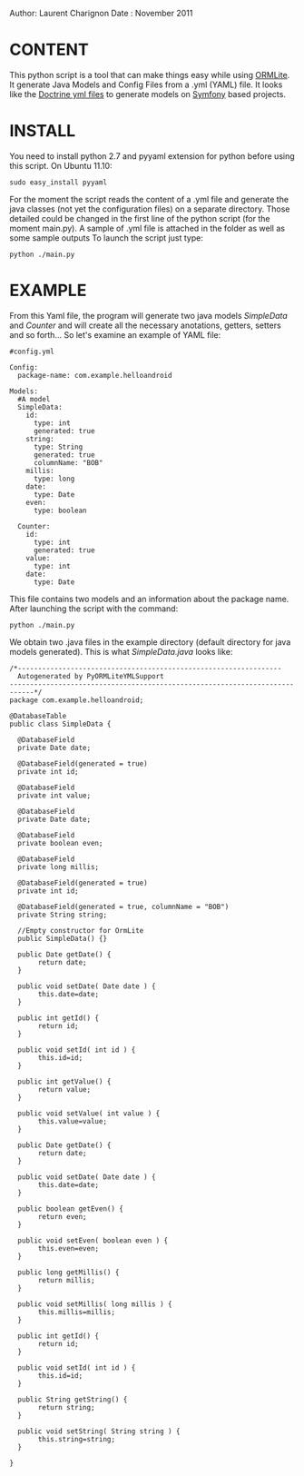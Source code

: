 Author: Laurent Charignon
Date  : November 2011


CONTENT
=======

This python script is a tool that can make things easy while using [ORMLite][1].
It generate Java Models and Config Files from a .yml (YAML) file.
It looks like the [Doctrine yml files][2] to generate models on [Symfony][3] based projects.


INSTALL
=======
You need to install python 2.7 and pyyaml extension for python before using this script.
On Ubuntu 11.10:

    sudo easy_install pyyaml

For the moment the script reads the content of a .yml file and generate the java classes (not yet the configuration files) on a separate directory.
Those detailed could be changed in the first line of the python script (for the moment main.py).
A sample of .yml file is attached in the folder as well as some sample outputs
To launch the script just type:

    python ./main.py


EXAMPLE
=======

From this Yaml file, the program will generate two java models *SimpleData* and *Counter* and will create all the necessary anotations, getters, setters and so forth...
So let's examine an example of YAML file:
    
    #config.yml
    
    Config:
      package-name: com.example.helloandroid
    
    Models:
      #A model
      SimpleData:
        id:
          type: int
          generated: true
        string:
          type: String
          generated: true
          columnName: "BOB"
        millis:
          type: long
        date:
          type: Date
        even:
          type: boolean

      Counter:
        id:
          type: int
          generated: true
        value:
          type: int
        date:
          type: Date


This file contains two models and an information about the package name.
After launching the script with the command:

    python ./main.py

We obtain two .java files in the example directory (default directory for java models generated).
This is what *SimpleData.java* looks like:


    /*-----------------------------------------------------------------
      Autogenerated by PyORMLiteYMLSupport
    ----------------------------------------------------------------------------*/
    package com.example.helloandroid;

    @DatabaseTable
    public class SimpleData { 

      @DatabaseField
      private Date date;

      @DatabaseField(generated = true)
      private int id;

      @DatabaseField
      private int value;

      @DatabaseField
      private Date date;

      @DatabaseField
      private boolean even;

      @DatabaseField
      private long millis;

      @DatabaseField(generated = true)
      private int id;

      @DatabaseField(generated = true, columnName = "BOB")
      private String string;

      //Empty constructor for OrmLite
      public SimpleData() {}

      public Date getDate() {
           return date;
      }

      public void setDate( Date date ) {
           this.date=date;
      }

      public int getId() {
           return id;
      }

      public void setId( int id ) {
           this.id=id;
      }

      public int getValue() {
           return value;
      }

      public void setValue( int value ) {
           this.value=value;
      }

      public Date getDate() {
           return date;
      }

      public void setDate( Date date ) {
           this.date=date;
      }

      public boolean getEven() {
           return even;
      }

      public void setEven( boolean even ) {
           this.even=even;
      }

      public long getMillis() {
           return millis;
      }

      public void setMillis( long millis ) {
           this.millis=millis;
      }

      public int getId() {
           return id;
      }

      public void setId( int id ) {
           this.id=id;
      }

      public String getString() {
           return string;
      }

      public void setString( String string ) {
           this.string=string;
      }

    }


[1]: http://ormlite.com/        "ORMLite"
[2]: http://www.doctrine-project.org/documentation/manual/1_2/pl/yaml-schema-files  "Doctrine YAML Schema"
[3]: http://www.symfony-project.org/   "Symfony"
